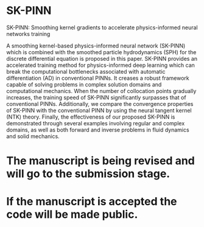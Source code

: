 # SK-PINN
SK-PINN: Smoothing kernel gradients to accelerate physics-informed neural networks training

A smoothing kernel-based physics-informed neural network (SK-PINN) which is combined with the smoothed particle hydrodynamics (SPH) for the discrete differential equation is proposed in this paper. SK-PINN provides an accelerated training method for physics-informed deep learning which can break the computational bottlenecks associated with automatic differentiation (AD) in conventional PINNs. It creases a robust framework capable of solving problems in complex solution domains and computational mechanics. When the number of collocation points gradually increases, the training speed of SK-PINN significantly surpasses that of conventional PINNs. Additionally, we compare the convergence properties of SK-PINN with the conventional PINN by using the neural tangent kernel (NTK) theory. Finally, the effectiveness of our proposed SK-PINN is demonstrated through several examples involving regular and complex domains, as well as both forward and inverse problems in fluid dynamics and solid mechanics.

# The manuscript is being revised and will go to the submission stage.
# If the manuscript is accepted the code will be made public.
